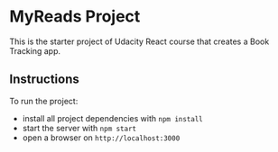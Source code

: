 # MyReads Project

This is the starter project of Udacity React course that creates a Book Tracking app.

## Instructions

To run the project:

* install all project dependencies with `npm install`
* start the server with `npm start`
* open a browser on `http://localhost:3000`
